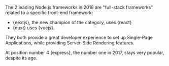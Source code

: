 The 2 leading Node.js frameworks in 2018 are "full-stack frameworks" related to a specific front-end framework:

* {nextjs}, the new champion of the category, uses {react} 
* {nuxt} uses {vuejs}.

They both provide a great developer experience to set up Single-Page Applications, while providing Server-Side Rendering features.

At position number 4 {express}, the number one in 2017, stays very popular, despite its age.

